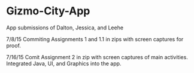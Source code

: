 # Gizmo-City-App
App submissions of  Dalton, Jessica, and Leehe

7/8/15 Commiting Assignments 1 and 1.1 in zips with screen captures for proof.

7/16/15 Comit Assignment 2 in zip with screen captures of main activities. Integrated Java, UI, and Graphics into the app.
